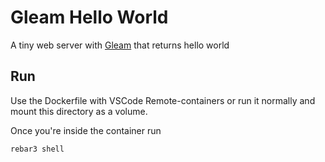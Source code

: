 # Gleam Hello World

A tiny web server with [Gleam](https://gleam.run) that returns hello world

## Run

Use the Dockerfile with VSCode Remote-containers or run it normally and mount this directory as a volume.

Once you're inside the container run

```sh
rebar3 shell
```